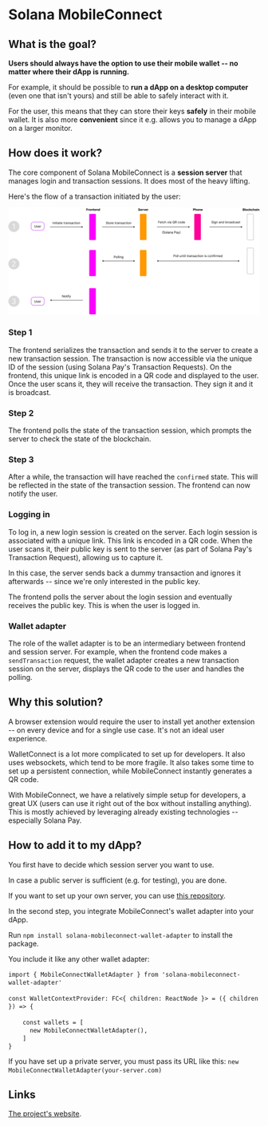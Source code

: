 # Solana MobileConnect

## What is the goal?

**Users should always have the option to use their mobile wallet -- no matter where their dApp is running.**

For example, it should be possible to **run a dApp on a desktop computer** (even one that isn't yours) and still be able to safely interact with it.

For the user, this means that they can store their keys **safely** in their mobile wallet. It is also more **convenient** since it e.g. allows you to manage a dApp on a larger monitor.

## How does it work?

The core component of Solana MobileConnect is a **session server** that manages login and transaction sessions. It does most of the heavy lifting.

Here's the flow of a transaction initiated by the user:

![Transaction flow](/img/flow.svg)

### Step 1

The frontend serializes the transaction and sends it to the server to create a new transaction session. The transaction is now accessible via the unique ID of the session (using Solana Pay's Transaction Requests). On the frontend, this unique link is encoded in a QR code and displayed to the user. Once the user scans it, they will receive the transaction. They sign it and it is broadcast.

### Step 2

The frontend polls the state of the transaction session, which prompts the server to check the state of the blockchain.

### Step 3

After a while, the transaction will have reached the `confirmed` state. This will be reflected in the state of the transaction session. The frontend can now notify the user.

### Logging in

To log in, a new login session is created on the server. Each login session is associated with a unique link. This link is encoded in a QR code. When the user scans it, their public key is sent to the server (as part of Solana Pay's Transaction Request), allowing us to capture it.

In this case, the server sends back a dummy transaction and ignores it afterwards -- since we're only interested in the public key.

The frontend polls the server about the login session and eventually receives the public key. This is when the user is logged in.

### Wallet adapter

The role of the wallet adapter is to be an intermediary between frontend and session server. For example, when the frontend code makes a `sendTransaction` request, the wallet adapter creates a new transaction session on the server, displays the QR code to the user and handles the polling.

## Why this solution?

A browser extension would require the user to install yet another extension -- on every device and for a single use case. It's not an ideal user experience.

WalletConnect is a lot more complicated to set up for developers. It also uses websockets, which tend to be more fragile. It also takes some time to set up a persistent connection, while MobileConnect instantly generates a QR code.

With MobileConnect, we have a relatively simple setup for developers, a great UX (users can use it right out of the box without installing anything). This is mostly achieved by leveraging already existing technologies -- especially Solana Pay.

## How to add it to my dApp?

You first have to decide which session server you want to use.

In case a public server is sufficient (e.g. for testing), you are done.

If you want to set up your own server, you can use [this repository]().

In the second step, you integrate MobileConnect's wallet adapter into your dApp.

Run `npm install solana-mobileconnect-wallet-adapter` to install the package.

You include it like any other wallet adapter:
```
import { MobileConnectWalletAdapter } from 'solana-mobileconnect-wallet-adapter'

const WalletContextProvider: FC<{ children: ReactNode }> = ({ children }) => {

    const wallets = [
      new MobileConnectWalletAdapter(),
    ]
}
```

If you have set up a private server, you must pass its URL like this: `new MobileConnectWalletAdapter(your-server.com)`

## Links

[The project's website](https://solana-mobileconnect).
